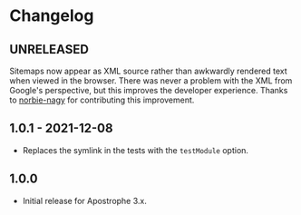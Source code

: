 # Changelog

## UNRELEASED

Sitemaps now appear as XML source rather than awkwardly rendered text when viewed in the browser. There was never a problem with the XML from Google's perspective, but this improves the developer experience. Thanks to [norbie-nagy](https://github.com/norbie-nagy) for contributing this improvement.

## 1.0.1 - 2021-12-08

* Replaces the symlink in the tests with the `testModule` option.

## 1.0.0

* Initial release for Apostrophe 3.x.

